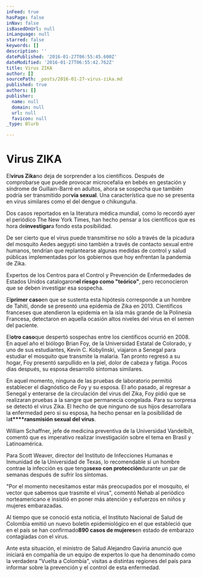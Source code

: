 ```yaml
---
inFeed: true
hasPage: false
inNav: false
isBasedOnUrl: null
inLanguage: null
starred: false
keywords: []
description: ''
datePublished: '2016-01-27T06:55:45.600Z'
dateModified: '2016-01-27T06:55:42.762Z'
title: Virus ZIKA
author: []
sourcePath: _posts/2016-01-27-virus-zika.md
published: true
authors: []
publisher:
  name: null
  domain: null
  url: null
  favicon: null
_type: Blurb

---
```

# Virus ZIKA

El**virus Zika**no deja de sorprender a los científicos. Después de comprobarse que puede provocar microcefalia en bebés en gestación y síndrome de Guillain-Barré en adultos, ahora se sospecha que también podría ser transmitido por**vía sexual**. Una característica que no se presenta en virus similares como el del dengue o chikunguña.

Dos casos reportados en la literatura médica mundial, como lo recordó ayer el periódico The New York Times, han hecho pensar a los científicos que es hora de**investigar**a fondo esta posibilidad.

De ser cierto que el virus puede transmitirse no sólo a través de la picadura del mosquito Aedes aegypti sino también a través de contacto sexual entre humanos, tendrían que replantearse algunas medidas de control y salud públicas implementadas por los gobiernos que hoy enfrentan la pandemia de Zika.

Expertos de los Centros para el Control y Prevención de Enfermedades de Estados Unidos catalogaron**el riesgo como "teórico"**, pero reconocieron que se deben investigar esa sospecha.

El**primer caso**en que se sustenta esta hipótesis corresponde a un hombre de Tahití, donde se presentó una epidemia de Zika en 2013\. Científicos franceses que atendieron la epidemia en la isla más grande de la Polinesia Francesa, detectaron en aquella ocasión altos niveles del virus en el semen del paciente.

El**otro caso**que despertó sospechas entre los científicos ocurrió en 2008\. En aquel año el biólogo Brian Foy, de la Universidad Estatal de Colorado, y uno de sus estudiantes, Kevin C. Kobylinski, viajaron a Senegal para estudiar el mosquito que transmite la malaria. Tan pronto regresó a su hogar, Foy presentó sarpullido en la piel, dolor de cabeza y fatiga. Pocos días después, su esposa desarrolló síntomas similares.

En aquel momento, ninguna de las pruebas de laboratorio permitió establecer el diagnóstico de Foy y su esposa. El año pasado, al regresar a Senegal y enterarse de la circulación del virus del Zika, Foy pidió que se realizaran pruebas a la sangre que permanecía congelada. Para su sorpresa se detectó el virus Zika. El hecho de que ninguno de sus hijos desarrollara la enfermedad pero si su esposa, ha hecho pensar en la posibilidad de la**t****ransmisión sexual del virus**.

William Schaffner, jefe de medicina preventiva de la Universidad Vandelbilt, comentó que es imperativo realizar investigación sobre el tema en Brasil y Latinoamérica.

Para Scott Weaver, director del Instituto de Infecciones Humanas e Inmunidad de la Universidad de Texas, lo recomendable si un hombre contrae la infección es que tenga**sexo con protección**durante un par de semanas después de sufrir los síntomas.

"Por el momento necesitamos estar más preocupados por el mosquito, el vector que sabemos que trasmite el virus", comentó Nehab al periódico norteamericano e insistió en poner más atención y esfuerzos en niños y mujeres embarazadas.

Al tiempo que se conoció esta noticia, el Instituto Nacional de Salud de Colombia emitió un nuevo boletín epidemiológico en el que estableció que en el país se han confirmado**890 casos de mujeres**en estado de embarazo contagiadas con el virus.

Ante esta situación, el ministro de Salud Alejandro Gaviria anunció que iniciará en compañía de un equipo de expertos lo que ha denominado como la verdadera "Vuelta a Colombia", visitas a distintas regiones del país para informar sobre la prevención y el control de esta enfermedad.